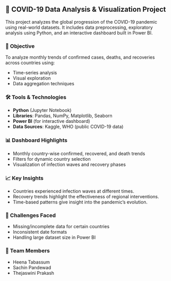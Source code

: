 ## 🦠 COVID-19 Data Analysis & Visualization Project

This project analyzes the global progression of the COVID-19 pandemic using real-world datasets. It includes data preprocessing, exploratory analysis using Python, and an interactive dashboard built in Power BI.

### 📌 Objective

To analyze monthly trends of confirmed cases, deaths, and recoveries across countries using:
- Time-series analysis
- Visual exploration
- Data aggregation techniques

### 🛠 Tools & Technologies
- **Python** (Jupyter Notebook)
- **Libraries**: Pandas, NumPy, Matplotlib, Seaborn
- **Power BI** (for interactive dashboard)
- **Data Sources**: Kaggle, WHO (public COVID-19 data)



### 📊 Dashboard Highlights
- Monthly country-wise confirmed, recovered, and death trends
- Filters for dynamic country selection
- Visualization of infection waves and recovery phases

### 📈 Key Insights
- Countries experienced infection waves at different times.
- Recovery trends highlight the effectiveness of regional interventions.
- Time-based patterns give insight into the pandemic’s evolution.

### 🚧 Challenges Faced
- Missing/incomplete data for certain countries
- Inconsistent date formats
- Handling large dataset size in Power BI

### 🧠 Team Members
- Heena Tabassum 
- Sachin Pandewad
- Thejaswini Prakash


